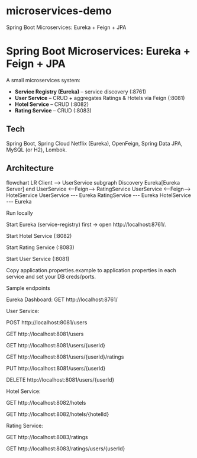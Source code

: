 # microservices-demo
Spring Boot Microservices: Eureka + Feign + JPA

# Spring Boot Microservices: Eureka + Feign + JPA

A small microservices system:
- **Service Registry (Eureka)** – service discovery (:8761)
- **User Service** – CRUD + aggregates Ratings & Hotels via Feign (:8081)
- **Hotel Service** – CRUD (:8082)
- **Rating Service** – CRUD (:8083)

## Tech
Spring Boot, Spring Cloud Netflix (Eureka), OpenFeign, Spring Data JPA, MySQL (or H2), Lombok.

## Architecture

flowchart LR
  Client --> UserService
  subgraph Discovery
    Eureka[Eureka Server]
  end
  UserService <--Feign--> RatingService
  UserService <--Feign--> HotelService
  UserService --- Eureka
  RatingService --- Eureka
  HotelService --- Eureka



Run locally

Start Eureka (service-registry) first → open http://localhost:8761/.

Start Hotel Service (:8082)

Start Rating Service (:8083)

Start User Service (:8081)

Copy application.properties.example to application.properties in each service and set your DB creds/ports.

Sample endpoints

Eureka Dashboard: GET http://localhost:8761/

User Service:

POST http://localhost:8081/users

GET http://localhost:8081/users

GET http://localhost:8081/users/{userId}

GET http://localhost:8081/users/{userId}/ratings

PUT http://localhost:8081/users/{userId}

DELETE http://localhost:8081/users/{userId}

Hotel Service:

GET http://localhost:8082/hotels

GET http://localhost:8082/hotels/{hotelId}

Rating Service:

GET http://localhost:8083/ratings

GET http://localhost:8083/ratings/users/{userId}
